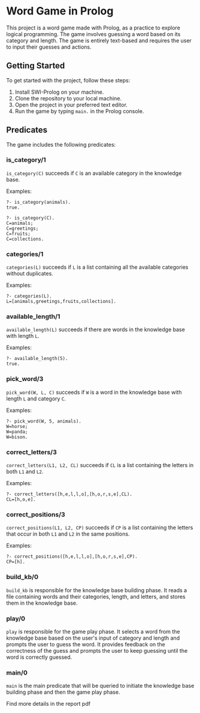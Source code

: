 # Word Game in Prolog

This project is a word game made with Prolog, as a practice to explore logical programming. The game involves guessing a word based on its category and length. The game is entirely text-based and requires the user to input their guesses and actions.

## Getting Started

To get started with the project, follow these steps:

1. Install SWI-Prolog on your machine.
2. Clone the repository to your local machine.
3. Open the project in your preferred text editor.
4. Run the game by typing `main.` in the Prolog console.

## Predicates

The game includes the following predicates:

### is_category/1

`is_category(C)` succeeds if `C` is an available category in the knowledge base.

Examples:
```
?- is_category(animals).
true.

?- is_category(C).
C=animals;
C=greetings;
C=fruits;
C=collections.
```

### categories/1

`categories(L)` succeeds if `L` is a list containing all the available categories without duplicates.

Examples:
```
?- categories(L).
L=[animals,greetings,fruits,collections].
```

### available_length/1

`available_length(L)` succeeds if there are words in the knowledge base with length `L`.

Examples:
```
?- available_length(5).
true.
```

### pick_word/3

`pick_word(W, L, C)` succeeds if `W` is a word in the knowledge base with length `L` and category `C`.

Examples:
```
?- pick_word(W, 5, animals).
W=horse;
W=panda;
W=bison.
```

### correct_letters/3

`correct_letters(L1, L2, CL)` succeeds if `CL` is a list containing the letters in both `L1` and `L2`.

Examples:
```
?- correct_letters([h,e,l,l,o],[h,o,r,s,e],CL).
CL=[h,o,e].
```

### correct_positions/3

`correct_positions(L1, L2, CP)` succeeds if `CP` is a list containing the letters that occur in both `L1` and `L2` in the same positions.

Examples:
```
?- correct_positions([h,e,l,l,o],[h,o,r,s,e],CP).
CP=[h].
```

### build_kb/0

`build_kb` is responsible for the knowledge base building phase. It reads a file containing words and their categories, length, and letters, and stores them in the knowledge base.

### play/0

`play` is responsible for the game play phase. It selects a word from the knowledge base based on the user's input of category and length and prompts the user to guess the word. It provides feedback on the correctness of the guess and prompts the user to keep guessing until the word is correctly guessed.

### main/0

`main` is the main predicate that will be queried to initiate the knowledge base building phase and then the game play phase.

Find more details in the report pdf
